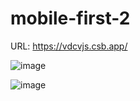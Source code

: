 # mobile-first-2
URL: https://vdcvjs.csb.app/

![image](https://github.com/horquidia-lima/mobile-first-2/assets/63380921/8515032e-264b-44a8-908c-8f7a36fa3873)

![image](https://github.com/horquidia-lima/mobile-first-2/assets/63380921/ca8cb0d1-e3cf-4972-8e59-b5a7078d749d)

